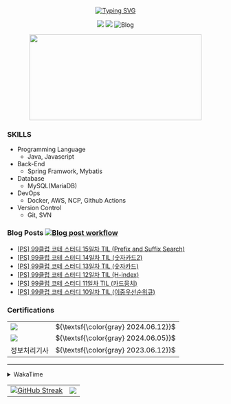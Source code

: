 

<div align="center">
  <!-- quotes-->
<!--     <a href="https://github.com/zhtmr"><img src="https://quotes-github-readme.vercel.app/api?theme=catppuccin_mocha" alt="Readme Quotes" /></a> -->

  <!-- Hi there -->
  <a href="https://github.com/zhtmr"><img src="https://readme-typing-svg.demolab.com?font=Fira+Code&pause=1000&center=true&vCenter=true&random=false&width=435&lines=%EC%95%88%EB%85%95%ED%95%98%EC%84%B8%EC%9A%94+%F0%9F%91%8B;Hi+there+%F0%9F%91%8B" alt="Typing SVG" /></a>

  <!-- hit, boj, blog badge -->
  <a href="https://hits.seeyoufarm.com"><img src="https://hits.seeyoufarm.com/api/count/incr/badge.svg?url=https%3A%2F%2Fgithub.com%2Fzhtmr&count_bg=%2379C83D&title_bg=%23555555&icon=&icon_color=%23E7E7E7&title=hits&edge_flat=false"/></a>
   <a href="https://solved.ac/zhtmr"><img src="http://mazassumnida.wtf/api/mini/generate_badge?boj=zhtmr&theme=dark?v3"/></a>
  <a href="https://zhtmr.github.io/" style="text-decoration: none;">
    <img src="https://img.shields.io/badge/Tech%20Blog-555263?style=flat&logoColor=white" alt="Blog" />
  </a>

 <!-- pet -->
  <a href="https://github.com/devxb/gitanimals">
    <img src="https://render.gitanimals.org/farms/zhtmr" width="400" height="200"/>
  </a>

</div>

 
### SKILLS

- Programming Language
  - Java, Javascript
- Back-End
  - Spring Framwork, Mybatis
- Database
  - MySQL(MariaDB)
- DevOps
  - Docker, AWS, NCP, Github Actions
- Version Control
  - Git, SVN

 
### Blog Posts  [![Blog post workflow](https://github.com/zhtmr/zhtmr/actions/workflows/blogposts.yml/badge.svg?branch=master)](https://github.com/zhtmr/zhtmr/actions/workflows/blogposts.yml)
<!-- BLOGPOSTS:START -->
- [[PS] 99클럽 코테 스터디 15일차 TIL (Prefix and Suffix Search)](https://zhtmr.github.io/ps/hanghae99-TIL-15/)
- [[PS] 99클럽 코테 스터디 14일차 TIL (숫자카드2)](https://zhtmr.github.io/ps/hanghae99-TIL-14/)
- [[PS] 99클럽 코테 스터디 13일차 TIL (숫자카드)](https://zhtmr.github.io/ps/hanghae99-TIL-13/)
- [[PS] 99클럽 코테 스터디 12일차 TIL (H-index)](https://zhtmr.github.io/ps/hanghae99-TIL-12/)
- [[PS] 99클럽 코테 스터디 11일차 TIL (카드뭉치)](https://zhtmr.github.io/ps/hanghae99-TIL-11/)
- [[PS] 99클럽 코테 스터디 10일차 TIL (이중우선순위큐)](https://zhtmr.github.io/ps/hanghae99-TIL-10/)
<!-- BLOGPOSTS:END -->


### Certifications
<table>
  <tr>
    <td valign="center">
      <img src="https://github.com/zhtmr/zhtmr/assets/48509269/e15147e5-e830-45af-a345-cf6704d35afd">    
    </td>
     <td><span>${\textsf{\color{gray} 2024.06.12}}$ </span></td>
  </tr>
  <tr>
    <td valign="center">
      <img src="https://github.com/zhtmr/zhtmr/assets/48509269/d136d3c5-ae4f-4c01-868b-5f7264959aa4">          
    </td>
    <td>
      <span>${\textsf{\color{gray} 2024.06.05}}$ </span>
    </td>
  </tr>
  <tr>
    <td valign="center">
      <span>정보처리기사</span>
    </td>
    <td>
      ${\textsf{\color{gray} 2023.06.12}}$
    </td>
  </tr>
</table>
  
  ---




<details>
<summary> WakaTime </summary>
<div>
<img src="https://github-readme-stats-six-smoky-82.vercel.app/api/wakatime?username=zhtmr&v=4"/>
</div>
</details>


<table>
  <!-- GitHub activity -->
<!--   <tr valign="center"><a href="#"><img src="https://github-readme-activity-graph.vercel.app/graph?username=zhtmr&theme=github-compact" /></a></tr> -->
  
  <tr>
    <td valign="center"><a href="https://github.com/zhtmr"><img align="top" src="https://github-readme-streak-stats-rho-ruddy.vercel.app?user=zhtmr&theme=bear&hide_border=true&locale=ko" alt="GitHub Streak" /></a></td>
    <td valign="center"><a href="https://github.com/zhtmr"><img align="top" src="https://github-readme-stats-six-smoky-82.vercel.app/api?username=zhtmr&show_icons=true&theme=radical&/v=2"/></a></td>
  </tr>

<!--
  <tr>
    <td valign="center"><a href="https://solved.ac/zhtmr"><img align="center" src="http://mazassumnida.wtf/api/v2/generate_badge?boj=zhtmr&theme=dark"/></a></td>
    <td valign="center"><a href="https://solved.ac/zhtmr"><img align="center" src="http://mazandi.herokuapp.com/api?handle=zhtmr&theme=dark"/></a></td>
  </tr>

  <tr>
    <td valign="center"><a href="https://opgc.me/#/users/zhtmr" ><img align="top" src="https://api.opgc.me/githubs/users/zhtmr/tag/?theme=prism" /></a></td> 
    </a></td>
  </tr>
-->
</table>



